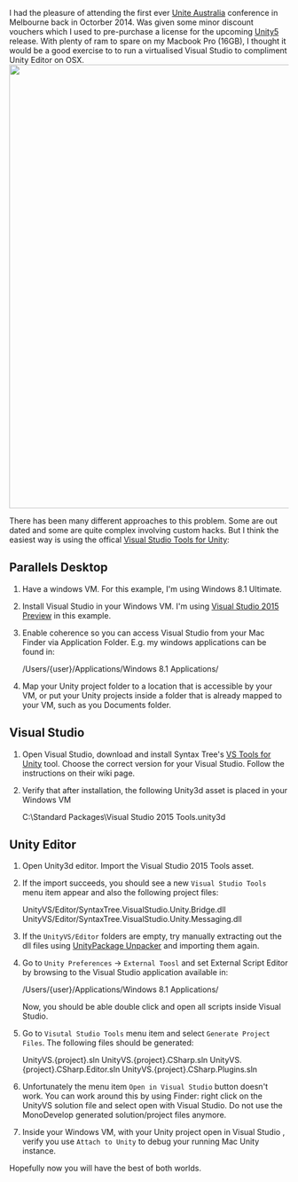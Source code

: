 I had the pleasure of attending the first ever [Unite Australia](http://unity3d.com/unite/australia) conference in Melbourne
back in Octorber 2014. Was given some minor discount vouchers which I used to pre-purchase a license for the upcoming [Unity5](http://unity3d.com/5) release. With plenty of ram to spare on my Macbook Pro (16GB), I thought it would be a good exercise to to run a virtualised Visual Studio to compliment Unity Editor on OSX. [<img src="/img/unity3d-visualstudio-on-mac-using-vstools.png" width="800">](/img/unity3d-visualstudio-on-mac-using-vstools.png)

There has been many different approaches to this problem. Some are out dated and some are quite complex involving custom hacks. But I think the easiest way is using the offical [Visual Studio Tools for Unity](http://unityvs.com/):

## Parallels Desktop

 1. Have a windows VM. For this example, I'm using Windows 8.1 Ultimate.
 2. Install Visual Studio in your Windows VM. I'm using [Visual Studio 2015 Preview](http://www.visualstudio.com/en-us/news/vs2015-vs.aspx) in this example.
 2. Enable coherence so you can access Visual Studio from your Mac Finder via Application Folder. E.g. my windows applications can be found in:

     /Users/{user}/Applications/Windows 8.1 Applications/

 3. Map your Unity project folder to a location that is accessible by your VM, or put your Unity projects inside a folder that is already mapped to your VM, such as you Documents folder.

## Visual Studio

 1. Open Visual Studio, download and install Syntax Tree's [VS Tools for Unity](http://unityvs.com/) tool. Choose the correct version for your Visual Studio. Follow the instructions on their wiki page.
 2. Verify that after installation, the following Unity3d asset is placed in your Windows VM

    C:\Standard Packages\Visual Studio 2015 Tools.unity3d

## Unity Editor

 1. Open Unity3d editor. Import the Visual Studio 2015 Tools asset.
 2. If the import succeeds, you should see a new `Visual Studio Tools` menu item appear and also the following project files:

    UnityVS/Editor/SyntaxTree.VisualStudio.Unity.Bridge.dll
    UnityVS/Editor/SyntaxTree.VisualStudio.Unity.Messaging.dll

 3. If the `UnityVS/Editor` folders are empty, try manually extracting out the dll files using [UnityPackage Unpacker](https://github.com/derFunk/UPU) and importing them again.
 4. Go to `Unity Preferences` -> `External Toosl` and set External Script Editor by browsing to the Visual Studio application available in:

    /Users/{user}/Applications/Windows 8.1 Applications/

    Now, you should be able double click and open all scripts inside Visual Studio.



 5. Go to `Visutal Studio Tools` menu item and select `Generate Project Files`. The following files should be generated:

 	UnityVS.{project}.sln
 	UnityVS.{project}.CSharp.sln
 	UnityVS.{project}.CSharp.Editor.sln
 	UnityVS.{project}.CSharp.Plugins.sln

 6. Unfortunately the menu item `Open in Visual Studio` button doesn't work. You can work around this by using Finder: right click on the UnityVS solution file and select open with Visual Studio. Do not use the MonoDevelop generated solution/project files anymore.

 7. Inside your Windows VM, with your Unity project open in Visual Studio , verify you use `Attach to Unity` to debug your running Mac Unity instance.

Hopefully now you will have the best of both worlds.
